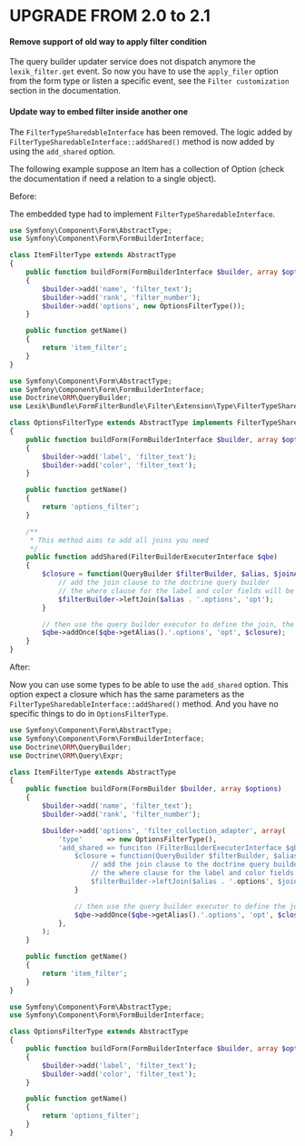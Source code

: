 UPGRADE FROM 2.0 to 2.1
=======================

#### Remove support of old way to apply filter condition

The query builder updater service does not dispatch anymore the `lexik_filter.get` event.
So now you have to use the `apply_filer` option from the form type or listen a specific event, see the `Filter customization` section in the documentation.

#### Update way to embed filter inside another one

The `FilterTypeSharedableInterface` has been removed. The logic added by `FilterTypeSharedableInterface::addShared()` method is now added by using the `add_shared` option.

The following example suppose an Item has a collection of Option (check the documentation if need a relation to a single object).

Before:

The embedded type had to implement `FilterTypeSharedableInterface`.

```php
use Symfony\Component\Form\AbstractType;
use Symfony\Component\Form\FormBuilderInterface;

class ItemFilterType extends AbstractType
{
    public function buildForm(FormBuilderInterface $builder, array $options)
    {
        $builder->add('name', 'filter_text');
        $builder->add('rank', 'filter_number');
        $builder->add('options', new OptionsFilterType());
    }

    public function getName()
    {
        return 'item_filter';
    }
}
```

```php
use Symfony\Component\Form\AbstractType;
use Symfony\Component\Form\FormBuilderInterface;
use Doctrine\ORM\QueryBuilder;
use Lexik\Bundle\FormFilterBundle\Filter\Extension\Type\FilterTypeSharedableInterface;

class OptionsFilterType extends AbstractType implements FilterTypeSharedableInterface
{
    public function buildForm(FormBuilderInterface $builder, array $options)
    {
        $builder->add('label', 'filter_text');
        $builder->add('color', 'filter_text');
    }

    public function getName()
    {
        return 'options_filter';
    }

    /**
     * This method aims to add all joins you need
     */
    public function addShared(FilterBuilderExecuterInterface $qbe)
    {
        $closure = function(QueryBuilder $filterBuilder, $alias, $joinAlias, Expr $expr) {
            // add the join clause to the doctrine query builder
            // the where clause for the label and color fields will be added automatically with the right alias later by the Lexik\Filter\QueryBuilderUpdater
            $filterBuilder->leftJoin($alias . '.options', 'opt');
        }

        // then use the query builder executor to define the join, the join's alias and things to do on the doctrine query builder.
        $qbe->addOnce($qbe->getAlias().'.options', 'opt', $closure);
    }
}
```

After:

Now you can use some types to be able to use the `add_shared` option.
This option expect a closure which has the same parameters as the `FilterTypeSharedableInterface::addShared()` method.
And you have no specific things to do in `OptionsFilterType`.

```php
use Symfony\Component\Form\AbstractType;
use Symfony\Component\Form\FormBuilderInterface;
use Doctrine\ORM\QueryBuilder;
use Doctrine\ORM\Query\Expr;

class ItemFilterType extends AbstractType
{
    public function buildForm(FormBuilder $builder, array $options)
    {
        $builder->add('name', 'filter_text');
        $builder->add('rank', 'filter_number');

        $builder->add('options', 'filter_collection_adapter', array(
            'type'      => new OptionsFilterType(),
            'add_shared => funciton (FilterBuilderExecuterInterface $qbe)  {
                $closure = function(QueryBuilder $filterBuilder, $alias, $joinAlias, Expr $expr) {
                    // add the join clause to the doctrine query builder
                    // the where clause for the label and color fields will be added automatically with the right alias later by the Lexik\Filter\QueryBuilderUpdater
                    $filterBuilder->leftJoin($alias . '.options', $joinAlias');
                }

                // then use the query builder executor to define the join, the join's alias and things to do on the doctrine query builder.
                $qbe->addOnce($qbe->getAlias().'.options', 'opt', $closure);
            },
        );
    }

    public function getName()
    {
        return 'item_filter';
    }
}
```

```php
use Symfony\Component\Form\AbstractType;
use Symfony\Component\Form\FormBuilderInterface;

class OptionsFilterType extends AbstractType
{
    public function buildForm(FormBuilderInterface $builder, array $options)
    {
        $builder->add('label', 'filter_text');
        $builder->add('color', 'filter_text');
    }

    public function getName()
    {
        return 'options_filter';
    }
}
```

